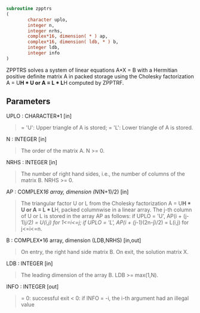 ```fortran
subroutine zpptrs
(
        character uplo,
        integer n,
        integer nrhs,
        complex*16, dimension( * ) ap,
        complex*16, dimension( ldb, * ) b,
        integer ldb,
        integer info
)
```

ZPPTRS solves a system of linear equations A*X = B with a Hermitian
positive definite matrix A in packed storage using the Cholesky
factorization A = U**H * U or A = L * L**H computed by ZPPTRF.

## Parameters
UPLO : CHARACTER*1 [in]
> = 'U':  Upper triangle of A is stored;
> = 'L':  Lower triangle of A is stored.

N : INTEGER [in]
> The order of the matrix A.  N >= 0.

NRHS : INTEGER [in]
> The number of right hand sides, i.e., the number of columns
> of the matrix B.  NRHS >= 0.

AP : COMPLEX*16 array, dimension (N*(N+1)/2) [in]
> The triangular factor U or L from the Cholesky factorization
> A = U**H * U or A = L * L**H, packed columnwise in a linear
> array.  The j-th column of U or L is stored in the array AP
> as follows:
> if UPLO = 'U', AP(i + (j-1)*j/2) = U(i,j) for 1<=i<=j;
> if UPLO = 'L', AP(i + (j-1)*(2n-j)/2) = L(i,j) for j<=i<=n.

B : COMPLEX*16 array, dimension (LDB,NRHS) [in,out]
> On entry, the right hand side matrix B.
> On exit, the solution matrix X.

LDB : INTEGER [in]
> The leading dimension of the array B.  LDB >= max(1,N).

INFO : INTEGER [out]
> = 0:  successful exit
> < 0:  if INFO = -i, the i-th argument had an illegal value
